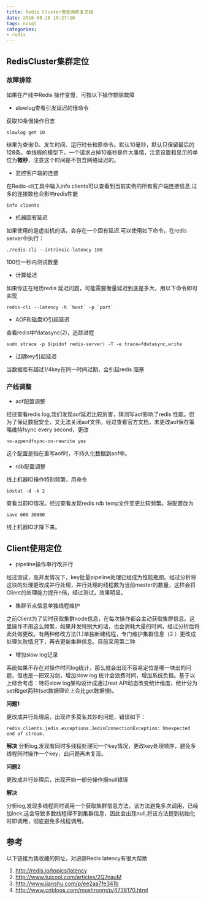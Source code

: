 ```yaml
---
title: Redis Cluster慢查询修复总结
date: 2016-08-28 19:27:16
tags: nosql
categories:
- redis
---
```

## RedisCluster集群定位
### 故障排除

如果在产线中Redis 操作变慢，可按以下操作排除故障

- slowlog查看引发延迟的慢命令

获取10条慢操作日志
```
slowlog get 10
```
结果为查询ID、发生时间、运行时长和原命令。默认10毫秒，默认只保留最后的128条。单线程的模型下，一个请求占掉10毫秒是件大事情，注意设置和显示的单位为**微秒**，注意这个时间是不包含网络延迟的。

- 监控客户端的连接

在Redis-cli工具中输入info clients可以查看到当前实例的所有客户端连接信息,过多的连接数也会影响redis性能
```
info clients
```

- 机器固有延迟

如果使用的是虚拟机的话，会存在一个固有延迟.可以使用如下命令，在redis server中执行：
```
./redis-cli --intrinsic-latency 100
```
100位一秒内测试数量

- 计算延迟

如果你正在经历redis 延迟问题，可能需要衡量延迟到底是多大，用以下命令即可实现
```
redis-cli --latency -h `host` -p `port`
```

- AOF和磁盘IO引起延迟

查看redis中fdatasync(2)，追踪进程
```
sudo strace -p $(pidof redis-server) -T -e trace=fdatasync,write
```

- 过期key引起延迟

当数据库有超过1/4key在同一时间过期，会引起redis 阻塞


### 产线调整

- aof配置调整

经过查看redis log,我们发现aof延迟比较厉害，猜测写aof影响了redis 性能。但为了保证数据安全，又无法关闭aof文件。经过查看官方文档，未更改aof保存策略维持fsync every second，更改
```
no-appendfsync-on-rewrite yes
```
这个配置是指在重写aof时，不持久化数据到aof中。

- rdb配置调整

线上机器IO操作特别频繁，用命令
```
iostat -d -k 2
```
查看当前IO情况。经过查看发现redis rdb temp文件变更比较频繁。将配置改为
```
save 600 30000
```
线上机器IO才降下来。
## Client使用定位
- pipeline操作串行改并行

经过测试，高并发情况下，key批量pipeline处理已经成为性能瓶颈。经过分析将这块的处理更改成并行处理，并行处理的线程数为当前master的数量，这样会将Client的处理能力提升n倍，经过测试，效果明显。
- 集群节点信息单独线程维护

之前Client为了实时获取集群node信息，在每次操作都会主动获取集群信息。这里操作不用这么频繁，如果并发特别大的话，也会消耗大量的时间，经过分析后将此处做更改。有两种修改方法(1.)单独新建线程，专门维护集群信息（2.）更改成处理失败情况下，再去更新集群信息。目前采用第二种
- 增加slow log记录

系统如果不存在对操作时间log统计，那么就会出现不容易定位是哪一块出的问题，但也是一把双刃剑，增加slow  log 统计会浪费时间，增加系统负担。基于以上综合考虑：特将slow log架构设计成通过rest API动态改变统计维度，统计分为set和get两种(set数据理论上会比get数据慢)。

**问题1**

更改成并行处理后，出现许多莫名其妙的问题，错误如下：
```
redis.clients.jedis.exceptions.JedisConnectionException: Unexpected end of stream.
```
**解决**
分析log,发现有同时多线程处理同一个key情况，更改key处理顺序，避免多线程同时操作一个key，此问题再未复现。

**问题2**

更改成并行处理后，出现开始一部分操作报null错误

**解决**

分析log,发现多线程同时调用一个获取集群信息方法，该方法避免多次调用，已经加lock,这会导致多数线程得不到集群信息，因此会出现null,将该方法提到初始化时即调用，彻底避免多线程调用。

## 参考
以下链接为我收藏的网址，对追踪Redis latency有很大帮助
1. http://redis.io/topics/latency
2. http://www.tuicool.com/articles/2Q7nauM
3. http://www.jianshu.com/p/ee2aa7fe341b
4. http://www.cnblogs.com/mushroom/p/4738170.html

